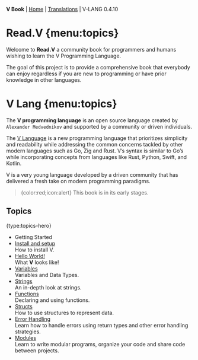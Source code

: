 **V Book** | [Home](./index.md) | [Translations](./book_versions.md) | V-LANG 0.4.10<BR>

# Read.V {menu:topics}

Welcome to **Read.V** a community book for programmers and humans wishing to learn the V Programming Language.

The goal of this project is to provide a comprehensive book that everybody can enjoy regardless if you are new to programming or have prior knowledge in other languages.


# V Lang {menu:topics}

 The **V programming language** is an open source language created by `Alexander Medvednikov` and supported by a community or driven individuals.

The [V Language](https://vlang.io) is a new programming language that prioritizes simplicity and readability while addressing the common concerns tackled by other modern languages such as Go, Zig and Rust. V’s syntax is similar to Go’s while incorporating concepts from languages like Rust, Python, Swift, and Kotlin.

V is a very young language developed by a driven community that has delivered a fresh take on modern programming paradigms.


> {color:red;icon:alert} This book is in its early stages.

## Topics

{type:topics-hero}
- Getting Started
- [Install and setup](./install.md)<BR> How to install V.
- [Hello World!](./hellow.md)<BR> What **V** looks like!
- [Variables](./variables.md)<BR> Variables and Data Types.
- [Strings](./strings.md)<BR> An in-depth look at strings.
- [Functions](./functions.md)<BR> Declaring and using functions.
- [Structs](./structs.md)<BR> How to use structures to represent data.
- [Error Handling](./error_handling.md)<BR> Learn how to handle errors using return types and other error handling strategies.
- [Modules](./modules.md)<BR> Learn to write modular programs, organize your code and share code between projects.

